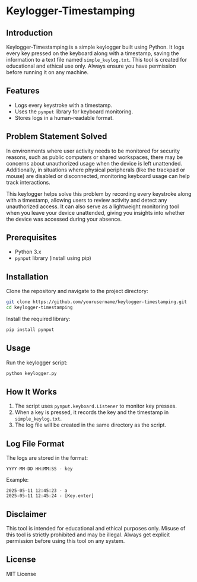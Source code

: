 # Keylogger-Timestamping

## Introduction

Keylogger-Timestamping is a simple keylogger built using Python. It logs every key pressed on the keyboard along with a timestamp, saving the information to a text file named `simple_keylog.txt`. This tool is created for educational and ethical use only. Always ensure you have permission before running it on any machine.

## Features

* Logs every keystroke with a timestamp.
* Uses the `pynput` library for keyboard monitoring.
* Stores logs in a human-readable format.
  
## Problem Statement Solved

In environments where user activity needs to be monitored for security reasons, such as public computers or shared workspaces, there may be concerns about unauthorized usage when the device is left unattended. Additionally, in situations where physical peripherals (like the trackpad or mouse) are disabled or disconnected, monitoring keyboard usage can help track interactions.

This keylogger helps solve this problem by recording every keystroke along with a timestamp, allowing users to review activity and detect any unauthorized access. It can also serve as a lightweight monitoring tool when you leave your device unattended, giving you insights into whether the device was accessed during your absence.   
## Prerequisites

* Python 3.x
* `pynput` library (install using pip)

## Installation

Clone the repository and navigate to the project directory:

```bash
git clone https://github.com/yourusername/keylogger-timestamping.git
cd keylogger-timestamping
```

Install the required library:

```bash
pip install pynput
```

## Usage

Run the keylogger script:

```bash
python keylogger.py
```

## How It Works

1. The script uses `pynput.keyboard.Listener` to monitor key presses.
2. When a key is pressed, it records the key and the timestamp in `simple_keylog.txt`.
3. The log file will be created in the same directory as the script.

## Log File Format

The logs are stored in the format:

```
YYYY-MM-DD HH:MM:SS - key
```

Example:

```
2025-05-11 12:45:23 - a
2025-05-11 12:45:24 - [Key.enter]
```

## Disclaimer

This tool is intended for educational and ethical purposes only. Misuse of this tool is strictly prohibited and may be illegal. Always get explicit permission before using this tool on any system.

## License

MIT License

